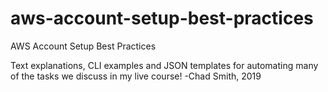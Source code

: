 # aws-account-setup-best-practices
AWS Account Setup Best Practices

Text explanations, CLI examples and JSON templates for automating many of the tasks we discuss in my live course!
-Chad Smith, 2019
